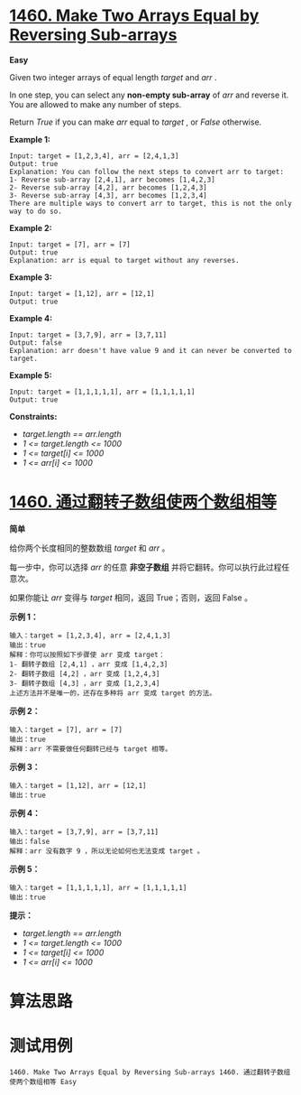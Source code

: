 # [1460. Make Two Arrays Equal by Reversing Sub-arrays][enTitle]

**Easy**

Given two integer arrays of equal length  *target*  and  *arr* .

In one step, you can select any **non-empty sub-array**  of  *arr*  and reverse it. You are allowed to make any number of steps.

Return  *True*  if you can make  *arr*  equal to  *target* , or  *False*  otherwise.



**Example 1:** 

```
Input: target = [1,2,3,4], arr = [2,4,1,3]
Output: true
Explanation: You can follow the next steps to convert arr to target:
1- Reverse sub-array [2,4,1], arr becomes [1,4,2,3]
2- Reverse sub-array [4,2], arr becomes [1,2,4,3]
3- Reverse sub-array [4,3], arr becomes [1,2,3,4]
There are multiple ways to convert arr to target, this is not the only way to do so.

```

**Example 2:** 

```
Input: target = [7], arr = [7]
Output: true
Explanation: arr is equal to target without any reverses.

```

**Example 3:** 

```
Input: target = [1,12], arr = [12,1]
Output: true

```

**Example 4:** 

```
Input: target = [3,7,9], arr = [3,7,11]
Output: false
Explanation: arr doesn't have value 9 and it can never be converted to target.

```

**Example 5:** 

```
Input: target = [1,1,1,1,1], arr = [1,1,1,1,1]
Output: true

```



**Constraints:** 

-  *target.length == arr.length*  
-  *1 <= target.length <= 1000*  
-  *1 <= target[i] <= 1000*  
-  *1 <= arr[i] <= 1000* 


# [1460. 通过翻转子数组使两个数组相等][cnTitle]

**简单**

给你两个长度相同的整数数组  *target*  和  *arr*  。

每一步中，你可以选择  *arr*  的任意 **非空子数组**  并将它翻转。你可以执行此过程任意次。

如果你能让  *arr*  变得与  *target*  相同，返回 True；否则，返回 False 。



**示例 1：** 

```
输入：target = [1,2,3,4], arr = [2,4,1,3]
输出：true
解释：你可以按照如下步骤使 arr 变成 target：
1- 翻转子数组 [2,4,1] ，arr 变成 [1,4,2,3]
2- 翻转子数组 [4,2] ，arr 变成 [1,2,4,3]
3- 翻转子数组 [4,3] ，arr 变成 [1,2,3,4]
上述方法并不是唯一的，还存在多种将 arr 变成 target 的方法。

```

**示例 2：** 

```
输入：target = [7], arr = [7]
输出：true
解释：arr 不需要做任何翻转已经与 target 相等。

```

**示例 3：** 

```
输入：target = [1,12], arr = [12,1]
输出：true

```

**示例 4：** 

```
输入：target = [3,7,9], arr = [3,7,11]
输出：false
解释：arr 没有数字 9 ，所以无论如何也无法变成 target 。

```

**示例 5：** 

```
输入：target = [1,1,1,1,1], arr = [1,1,1,1,1]
输出：true

```



**提示：** 

-  *target.length == arr.length*  
-  *1 <= target.length <= 1000*  
-  *1 <= target[i] <= 1000*  
-  *1 <= arr[i] <= 1000* 




# 算法思路

# 测试用例
```
1460. Make Two Arrays Equal by Reversing Sub-arrays 1460. 通过翻转子数组使两个数组相等 Easy
```

[enTitle]: https://leetcode.com/problems/make-two-arrays-equal-by-reversing-sub-arrays/
[cnTitle]: https://leetcode-cn.com/problems/make-two-arrays-equal-by-reversing-sub-arrays/
